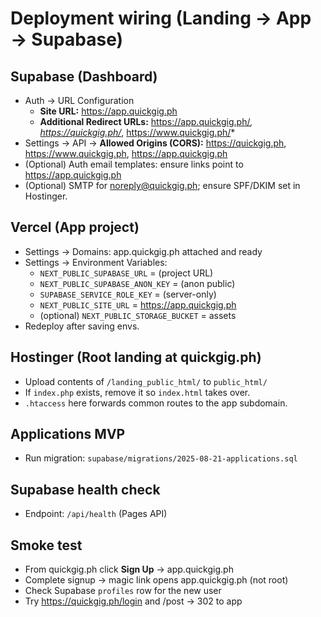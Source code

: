 # Deployment wiring (Landing → App → Supabase)

## Supabase (Dashboard)

- Auth → URL Configuration
  - **Site URL:** https://app.quickgig.ph
  - **Additional Redirect URLs:**
    https://app.quickgig.ph/_, https://quickgig.ph/_, https://www.quickgig.ph/*
- Settings → API → **Allowed Origins (CORS):**
  https://quickgig.ph, https://www.quickgig.ph, https://app.quickgig.ph
- (Optional) Auth email templates: ensure links point to https://app.quickgig.ph
- (Optional) SMTP for noreply@quickgig.ph; ensure SPF/DKIM set in Hostinger.

## Vercel (App project)

- Settings → Domains: app.quickgig.ph attached and ready
- Settings → Environment Variables:
  - `NEXT_PUBLIC_SUPABASE_URL` = (project URL)
  - `NEXT_PUBLIC_SUPABASE_ANON_KEY` = (anon public)
  - `SUPABASE_SERVICE_ROLE_KEY` = (server-only)
  - `NEXT_PUBLIC_SITE_URL` = https://app.quickgig.ph
  - (optional) `NEXT_PUBLIC_STORAGE_BUCKET` = assets
- Redeploy after saving envs.

## Hostinger (Root landing at quickgig.ph)

- Upload contents of `/landing_public_html/` to `public_html/`
- If `index.php` exists, remove it so `index.html` takes over.
- `.htaccess` here forwards common routes to the app subdomain.

## Applications MVP

- Run migration: `supabase/migrations/2025-08-21-applications.sql`

## Supabase health check

- Endpoint: `/api/health` (Pages API)

## Smoke test

- From quickgig.ph click **Sign Up** → app.quickgig.ph
- Complete signup → magic link opens app.quickgig.ph (not root)
- Check Supabase `profiles` row for the new user
- Try https://quickgig.ph/login and /post → 302 to app
